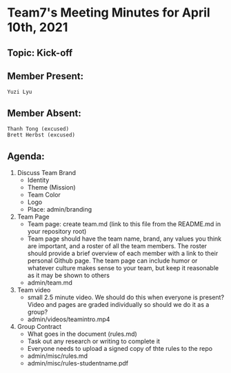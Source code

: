 # Team7's Meeting Minutes for April 10th, 2021

## Topic: Kick-off

## Member Present:
    Yuzi Lyu

## Member Absent:
    Thanh Tong (excused)
    Brett Herbst (excused)

## Agenda:

1. Discuss Team Brand
    - Identity
    - Theme (Mission)
    - Team Color
    - Logo
    - Place: admin/branding
2. Team Page
    - Team page: create team.md (link to this file from the README.md in your repository root)
    - Team page should have the team name, brand, any values you think are important, and a roster of all the team members.  The roster should provide a brief overview of each member with a link to their personal Github page.  The team page can include humor or whatever culture makes sense to your team, but keep it reasonable as it may be shown to others
    - admin/team.md
3. Team video
    - small 2.5 minute video. We should do this when everyone is present? Video and pages are graded individually so should we do it as a group?
    - admin/videos/teamintro.mp4
4. Group Contract
    - What goes in the document (rules.md)
    - Task out any research or writing to complete it
    - Everyone needs to upload a signed copy of thte rules to the repo
    - admin/misc/rules.md
    - admin/misc/rules-studentname.pdf